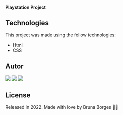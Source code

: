 <h4>Playstation Project</h4>

<h2>Technologies</h2>
This project was made using the follow technologies:

- Html
- CSS

<h2>Autor</h2>
<div> 
  <a href="https://www.linkedin.com/in/brunacunhaborges" target="_blank"><img src="https://img.shields.io/badge/-LinkedIn-%230077B5?style=for-the-badge&logo=linkedin&logoColor=white" target="_blank"></a> 
  <a href = "mailto:brunaestudantedeti@gmail.com"><img src="https://img.shields.io/badge/Gmail-D14836?style=for-the-badge&logo=gmail&logoColor=white" target="_blank"></a>
  <a href="https://wa.me/5521965589706" target="_blank"><img src="https://img.shields.io/badge/WhatsApp-25D366?style=for-the-badge&logo=whatsapp&logoColor=white" target="_blank"></a> 
</div>

<h2>License</h2>
Released in 2022. 
Made with love by Bruna Borges 💜🚀

